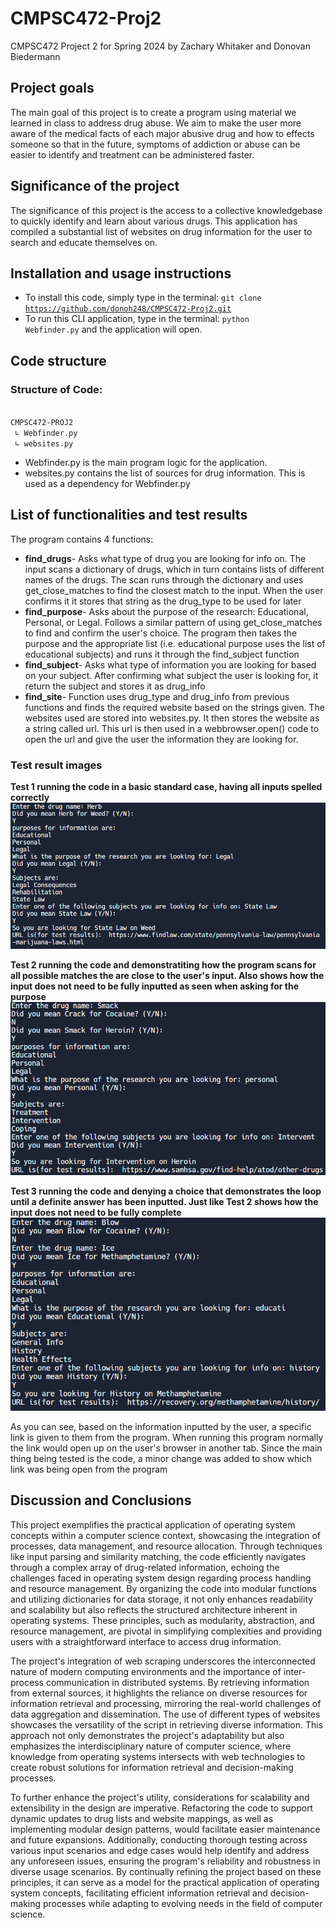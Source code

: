 # CMPSC472-Proj2
CMPSC472 Project 2 for Spring 2024 by Zachary Whitaker and Donovan Biedermann

## Project goals
The main goal of this project is to create a program using material we learned in class to address drug abuse. We aim to make the user more aware of the medical facts of each major abusive drug and how to effects someone so that in the future, symptoms of addiction or abuse can be easier to identify and treatment can be administered faster.

## Significance of the project
The significance of this project is the access to a collective knowledgebase to quickly identify and learn about various drugs. This application has compiled a substantial list of websites on drug information for the user to search and educate themselves on.

## Installation and usage instructions
- To install this code, simply type in the terminal: <code>git clone https://github.com/donoh248/CMPSC472-Proj2.git</code>
- To run this CLI application, type in the terminal: <code>python Webfinder.py</code> and the application will open.

## Code structure
### Structure of Code:
<code>
CMPSC472-PROJ2
 ∟ Webfinder.py
 ∟ websites.py
</code>

- Webfinder.py is the main program logic for the application.
- websites.py contains the list of sources for drug information. This is used as a dependency for Webfinder.py

## List of functionalities and test results
The program contains 4 functions:
- **find_drugs**- Asks what type of drug you are looking for info on. The input scans a dictionary of drugs, which in turn contains lists of different names of the drugs. The scan runs through the dictionary and uses get_close_matches to find the closest match to the input. When the user confirms it it stores that string as the drug_type to be used for later
- **find_purpose**- Asks about the purpose of the research: Educational, Personal, or Legal. Follows a similar pattern of using get_close_matches to find and confirm the user's choice. The program then takes the purpose and the appropriate list (i.e. educational purpose uses the list of educational subjects) and runs it through the find_subject function
- **find_subject**- Asks what type of information you are looking for based on your subject. After confirming what subject the user is looking for, it return the subject and stores it as drug_info
- **find_site**- Function uses drug_type and drug_info from previous functions and finds the required website based on the strings given. The websites used are stored into websites.py. It then stores the website as a string called url. This url is then used in a webbrowser.open() code to open the url and give the user the information they are looking for.

### Test result images
**Test 1 running the code in a basic standard case, having all inputs spelled correctly**
![Test 1](https://github.com/donoh248/CMPSC472-Proj2/blob/main/CMPSC472%20Project2%20Image1.png)

**Test 2 running the code and demonstratiting how the program scans for all possible matches the are close to the user's input. Also shows how the input does not need to be fully inputted as seen when asking for the purpose**
![Test 2](https://github.com/donoh248/CMPSC472-Proj2/blob/main/CMPSC472%20Project2%20Image2.png)

**Test 3 running the code and denying a choice that demonstrates the loop until a definite answer has been inputted. Just like Test 2 shows how the input does not need to be fully complete**
![Test 3](https://github.com/donoh248/CMPSC472-Proj2/blob/main/CMPSC472%20Project2%20Image3.png)

As you can see, based on the information inputted by the user, a specific link is given to them from the program. When running this program normally the link would open up on the user's browser in another tab. Since the main thing being tested is the code, a minor change was added to show which link was being open from the program

## Discussion and Conclusions
This project exemplifies the practical application of operating system concepts within a computer science context, showcasing the integration of processes, data management, and resource allocation. Through techniques like input parsing and similarity matching, the code efficiently navigates through a complex array of drug-related information, echoing the challenges faced in operating system design regarding process handling and resource management. By organizing the code into modular functions and utilizing dictionaries for data storage, it not only enhances readability and scalability but also reflects the structured architecture inherent in operating systems. These principles, such as modularity, abstraction, and resource management, are pivotal in simplifying complexities and providing users with a straightforward interface to access drug information.

The project's integration of web scraping underscores the interconnected nature of modern computing environments and the importance of inter-process communication in distributed systems. By retrieving information from external sources, it highlights the reliance on diverse resources for information retrieval and processing, mirroring the real-world challenges of data aggregation and dissemination. The use of different types of websites showcases the versatility of the script in retrieving diverse information. This approach not only demonstrates the project's adaptability but also emphasizes the interdisciplinary nature of computer science, where knowledge from operating systems intersects with web technologies to create robust solutions for information retrieval and decision-making processes.

To further enhance the project's utility, considerations for scalability and extensibility in the design are imperative. Refactoring the code to support dynamic updates to drug lists and website mappings, as well as implementing modular design patterns, would facilitate easier maintenance and future expansions. Additionally, conducting thorough testing across various input scenarios and edge cases would help identify and address any unforeseen issues, ensuring the program's reliability and robustness in diverse usage scenarios. By continually refining the project based on these principles, it can serve as a model for the practical application of operating system concepts, facilitating efficient information retrieval and decision-making processes while adapting to evolving needs in the field of computer science.
